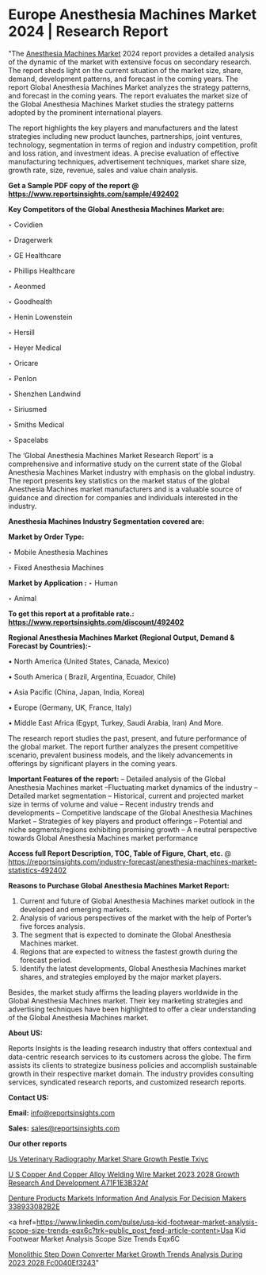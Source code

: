 # Europe Anesthesia Machines Market 2024 | Research Report

"The <a href=https://www.reportsinsights.com/sample/492402>Anesthesia Machines Market</a> 2024 report provides a detailed analysis of the dynamic of the market with extensive focus on secondary research. The report sheds light on the current situation of the market size, share, demand, development patterns, and forecast in the coming years. The report Global Anesthesia Machines Market analyzes the strategy patterns, and forecast in the coming years. The report evaluates the market size of the Global Anesthesia Machines Market studies the strategy patterns adopted by the prominent international players.

The report highlights the key players and manufacturers and the latest strategies including new product launches, partnerships, joint ventures, technology, segmentation in terms of region and industry competition, profit and loss ration, and investment ideas. A precise evaluation of effective manufacturing techniques, advertisement techniques, market share size, growth rate, size, revenue, sales and value chain analysis.

<strong>Get a Sample PDF copy of the report @ <a href=https://www.reportsinsights.com/sample/492402 style=color:#0000ff;>https://www.reportsinsights.com/sample/492402</a></strong>

<strong>Key Competitors of the Global Anesthesia Machines Market are:</strong>

‣ Covidien

‣ Dragerwerk

‣ GE Healthcare

‣ Phillips Healthcare

‣ Aeonmed

‣ Goodhealth

‣ Henin  Lowenstein

‣ Hersill

‣ Heyer Medical

‣ Oricare

‣ Penlon

‣ Shenzhen Landwind

‣ Siriusmed

‣ Smiths Medical

‣ Spacelabs

The ‘Global Anesthesia Machines Market Research Report’ is a comprehensive and informative study on the current state of the Global Anesthesia Machines Market industry with emphasis on the global industry. The report presents key statistics on the market status of the global Anesthesia Machines market manufacturers and is a valuable source of guidance and direction for companies and individuals interested in the industry.

<strong>Anesthesia Machines Industry Segmentation covered are:</strong>

<strong>Market by Order Type: </strong>

‣ Mobile Anesthesia Machines

‣ Fixed Anesthesia Machines

<strong>Market by Application :</strong>
 ‣ Human

‣ Animal

<strong>To get this report at a profitable rate.: <a href=https://www.reportsinsights.com/discount/492402 style=color:#0000ff;>https://www.reportsinsights.com/discount/492402</a></strong>

<strong>Regional Anesthesia Machines Market (Regional Output, Demand &amp; Forecast by Countries):-</strong>

• North America (United States, Canada, Mexico)

• South America ( Brazil, Argentina, Ecuador, Chile)

• Asia Pacific (China, Japan, India, Korea)

• Europe (Germany, UK, France, Italy)

• Middle East Africa (Egypt, Turkey, Saudi Arabia, Iran) And More.

The research report studies the past, present, and future performance of the global market. The report further analyzes the present competitive scenario, prevalent business models, and the likely advancements in offerings by significant players in the coming years.

<strong>Important Features of the report:</strong>
– Detailed analysis of the Global Anesthesia Machines market
–Fluctuating market dynamics of the industry
–Detailed market segmentation
– Historical, current and projected market size in terms of volume and value
– Recent industry trends and developments
– Competitive landscape of the Global Anesthesia Machines Market
– Strategies of key players and product offerings
– Potential and niche segments/regions exhibiting promising growth
– A neutral perspective towards Global Anesthesia Machines market performance

<strong>Access full Report Description, TOC, Table of Figure, Chart, etc. </strong>@   <a href=https://reportsinsights.com/industry-forecast/anesthesia-machines-market-statistics-492402 style=color:#0000ff;>https://reportsinsights.com/industry-forecast/anesthesia-machines-market-statistics-492402</a>

<strong>Reasons to Purchase Global Anesthesia Machines Market Report:</strong>
1. Current and future of Global Anesthesia Machines market outlook in the developed and emerging markets.
2. Analysis of various perspectives of the market with the help of Porter’s five forces analysis.
3. The segment that is expected to dominate the Global Anesthesia Machines market.
4. Regions that are expected to witness the fastest growth during the forecast period.
5. Identify the latest developments, Global Anesthesia Machines market shares, and strategies employed by the major market players.

Besides, the market study affirms the leading players worldwide in the Global Anesthesia Machines market. Their key marketing strategies and advertising techniques have been highlighted to offer a clear understanding of the Global Anesthesia Machines market.

<strong><strong>About US</strong>:</strong>

Reports Insights is the leading research industry that offers contextual and data-centric research services to its customers across the globe. The firm assists its clients to strategize business policies and accomplish sustainable growth in their respective market domain. The industry provides consulting services, syndicated research reports, and customized research reports.

<strong>Contact US:</strong>

<p class=><b>Email:</b> <a href=mailto:info@reportsinsights.com>info@reportsinsights.com</a></p>
<p class=><b>Sales:</b> <a href=mailto:sales@reportsinsights.com>sales@reportsinsights.com</a></p>

<strong>Our other reports</strong>

<a href=https://www.linkedin.com/pulse/us-veterinary-radiography-market-share-growth-pestle-txiyc/>Us Veterinary Radiography Market Share Growth Pestle Txiyc</a>

<a href=https://medium.com/@shindeaaswini6/u-s-copper-and-copper-alloy-welding-wire-market-2023-2028-growth-research-and-development-a71f1e3b32af>U S Copper And Copper Alloy Welding Wire Market 2023 2028 Growth Research And Development A71F1E3B32Af</a>

<a href=https://medium.com/@devikamore1785434/denture-products-markets-information-and-analysis-for-decision-makers-338933082b2e>Denture Products Markets Information And Analysis For Decision Makers 338933082B2E</a>

<a href=https://www.linkedin.com/pulse/usa-kid-footwear-market-analysis-scope-size-trends-eqx6c?trk=public_post_feed-article-content>Usa Kid Footwear Market Analysis Scope Size Trends Eqx6C</a>

<a href=https://medium.com/@jadhaosuchit578/monolithic-step-down-converter-market-growth-trends-analysis-during-2023-2028-fc0040ef3243>Monolithic Step Down Converter Market Growth Trends Analysis During 2023 2028 Fc0040Ef3243</a>"
